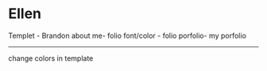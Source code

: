 # Ellen

Templet - Brandon
about me- folio
font/color - folio
porfolio- my porfolio

---
change colors in template
